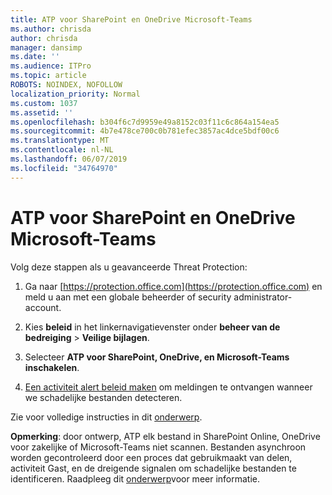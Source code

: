 ```yaml
---
title: ATP voor SharePoint en OneDrive Microsoft-Teams
ms.author: chrisda
author: chrisda
manager: dansimp
ms.date: ''
ms.audience: ITPro
ms.topic: article
ROBOTS: NOINDEX, NOFOLLOW
localization_priority: Normal
ms.custom: 1037
ms.assetid: ''
ms.openlocfilehash: b304f6c7d9959e49a8152c03f11c6c864a154ea5
ms.sourcegitcommit: 4b7e478ce700c0b781efec3857ac4dce5bdf00c6
ms.translationtype: MT
ms.contentlocale: nl-NL
ms.lasthandoff: 06/07/2019
ms.locfileid: "34764970"
---
```

# <a name="atp-for-sharepoint-onedrive-and-microsoft-teams"></a>ATP voor SharePoint en OneDrive Microsoft-Teams

Volg deze stappen als u geavanceerde Threat Protection:

1. Ga naar [https://protection.office.com](https://protection.office.com) en meld u aan met een globale beheerder of security administrator-account.

2. Kies **beleid** in het linkernavigatievenster onder **beheer van de bedreiging** \> **Veilige bijlagen**.

3. Selecteer **ATP voor SharePoint, OneDrive, en Microsoft-Teams inschakelen**.

4. [Een activiteit alert beleid maken](https://docs.microsoft.com/office365/securitycompliance/create-activity-alerts) om meldingen te ontvangen wanneer we schadelijke bestanden detecteren.

Zie voor volledige instructies in dit [onderwerp](https://docs.microsoft.com/office365/securitycompliance/turn-on-atp-for-spo-odb-and-teams).

**Opmerking**: door ontwerp, ATP elk bestand in SharePoint Online, OneDrive voor zakelijke of Microsoft-Teams niet scannen. Bestanden asynchroon worden gecontroleerd door een proces dat gebruikmaakt van delen, activiteit Gast, en de dreigende signalen om schadelijke bestanden te identificeren. Raadpleeg dit [onderwerp](https://docs.microsoft.com/office365/securitycompliance/atp-for-spo-odb-and-teams)voor meer informatie.
